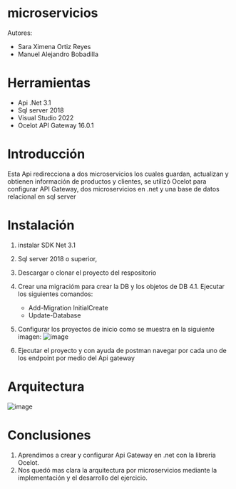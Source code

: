 # microservicios
Autores: 
- Sara Ximena Ortiz Reyes
- Manuel Alejandro Bobadilla
         
# Herramientas

- Api .Net 3.1
- Sql server 2018
- Visual Studio 2022
- Ocelot API Gateway 16.0.1


# Introducción
Esta Api redirecciona a dos microservicios los cuales guardan, actualizan y obtienen información de productos y clientes, se utilizó Ocelot para configurar API Gateway, dos microservicios en .net y una base de datos relacional en sql server

# Instalación 

1. instalar SDK Net 3.1
2. Sql server 2018 o superior,
3. Descargar o clonar el proyecto del respositorio
4. Crear una migracióm para crear la DB y los objetos de DB
  4.1. Ejecutar los siguientes comandos:
    - Add-Migration InitialCreate
    - Update-Database
5. Configurar los proyectos de inicio como se muestra en la siguiente imagen:
![image](https://user-images.githubusercontent.com/7612153/170155606-034ed4c5-f5cf-4c00-9eb2-f8ffa486e6c0.png)

6. Ejecutar el proyecto y con ayuda de postman navegar por cada uno de los endpoint por medio del Api gateway

# Arquitectura

![image](https://user-images.githubusercontent.com/7612153/170156561-4c5e7d3f-34fc-45a8-ba87-941c24160824.png)

# Conclusiones

1. Aprendimos a crear y configurar Api Gateway en .net con la libreria Ocelot.
2. Nos quedó mas clara la arquitectura por microservicios mediante la implementación y el desarrollo del ejercicio.

